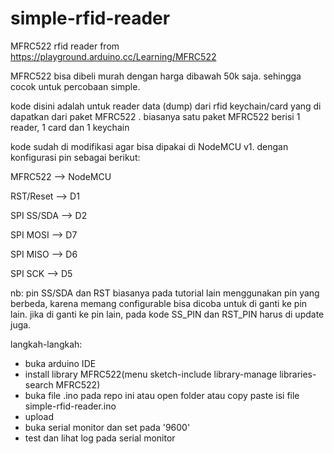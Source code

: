 # simple-rfid-reader
MFRC522 rfid reader from https://playground.arduino.cc/Learning/MFRC522


MFRC522 bisa dibeli murah dengan harga dibawah 50k saja.
sehingga cocok untuk percobaan simple.

kode disini adalah untuk reader data (dump) dari rfid keychain/card yang di dapatkan
dari paket MFRC522 . biasanya satu paket MFRC522 berisi 1 reader, 1 card dan 1 keychain

kode sudah di modifikasi agar bisa dipakai di NodeMCU v1.
dengan konfigurasi pin sebagai berikut:

MFRC522 --> NodeMCU

RST/Reset   --> D1

SPI SS/SDA  --> D2

SPI MOSI    --> D7

SPI MISO    --> D6

SPI SCK     --> D5

nb: pin SS/SDA dan RST biasanya pada tutorial lain menggunakan pin yang berbeda, karena memang configurable bisa dicoba untuk di ganti ke pin lain. jika di ganti ke pin lain, pada kode SS_PIN dan RST_PIN harus di update juga.

langkah-langkah:
- buka arduino IDE
- install library MFRC522(menu sketch-include library-manage libraries-search MFRC522)
- buka file .ino pada repo ini atau open folder atau copy paste isi file simple-rfid-reader.ino
- upload
- buka serial monitor dan set pada '9600'
- test dan lihat log pada serial monitor
